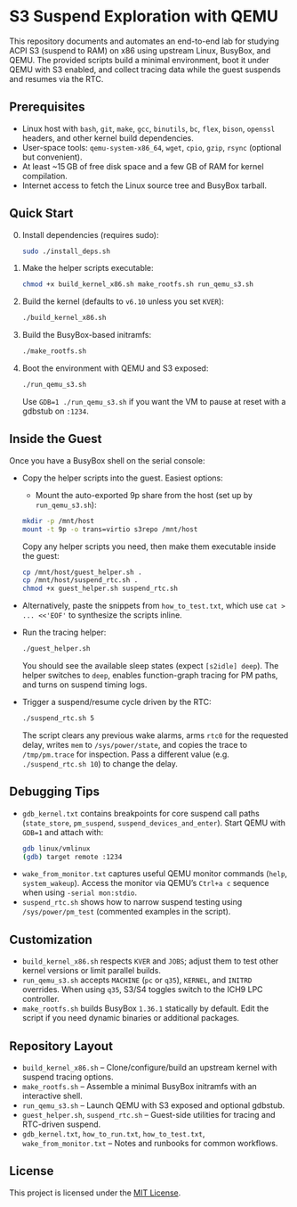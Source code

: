 # S3 Suspend Exploration with QEMU

This repository documents and automates an end-to-end lab for studying ACPI S3 (suspend to RAM) on x86 using upstream Linux, BusyBox, and QEMU. The provided scripts build a minimal environment, boot it under QEMU with S3 enabled, and collect tracing data while the guest suspends and resumes via the RTC.

## Prerequisites

- Linux host with `bash`, `git`, `make`, `gcc`, `binutils`, `bc`, `flex`, `bison`, `openssl` headers, and other kernel build dependencies.
- User-space tools: `qemu-system-x86_64`, `wget`, `cpio`, `gzip`, `rsync` (optional but convenient).
- At least ~15 GB of free disk space and a few GB of RAM for kernel compilation.
- Internet access to fetch the Linux source tree and BusyBox tarball.

## Quick Start

0. Install dependencies (requires sudo):
   ```sh
   sudo ./install_deps.sh
   ```

1. Make the helper scripts executable:
   ```sh
   chmod +x build_kernel_x86.sh make_rootfs.sh run_qemu_s3.sh
   ```
2. Build the kernel (defaults to `v6.10` unless you set `KVER`):
   ```sh
   ./build_kernel_x86.sh
   ```
3. Build the BusyBox-based initramfs:
   ```sh
   ./make_rootfs.sh
   ```
4. Boot the environment with QEMU and S3 exposed:
   ```sh
   ./run_qemu_s3.sh
   ```
   Use `GDB=1 ./run_qemu_s3.sh` if you want the VM to pause at reset with a gdbstub on `:1234`.

## Inside the Guest

Once you have a BusyBox shell on the serial console:

- Copy the helper scripts into the guest. Easiest options:
  - Mount the auto-exported 9p share from the host (set up by `run_qemu_s3.sh`):
  ```sh
  mkdir -p /mnt/host
  mount -t 9p -o trans=virtio s3repo /mnt/host
  ```
  Copy any helper scripts you need, then make them executable inside the guest:
  ```sh
  cp /mnt/host/guest_helper.sh .
  cp /mnt/host/suspend_rtc.sh .
  chmod +x guest_helper.sh suspend_rtc.sh
  ```

- Alternatively, paste the snippets from `how_to_test.txt`, which use `cat > ... <<'EOF'` to synthesize the scripts inline.

- Run the tracing helper:
  ```sh
  ./guest_helper.sh
  ```
  You should see the available sleep states (expect `[s2idle] deep`). The helper switches to `deep`, enables function-graph tracing for PM paths, and turns on suspend timing logs.

- Trigger a suspend/resume cycle driven by the RTC:
  ```sh
  ./suspend_rtc.sh 5
  ```
  The script clears any previous wake alarms, arms `rtc0` for the requested delay, writes `mem` to `/sys/power/state`, and copies the trace to `/tmp/pm.trace` for inspection. Pass a different value (e.g. `./suspend_rtc.sh 10`) to change the delay.

## Debugging Tips

- `gdb_kernel.txt` contains breakpoints for core suspend call paths (`state_store`, `pm_suspend`, `suspend_devices_and_enter`). Start QEMU with `GDB=1` and attach with:
  ```sh
  gdb linux/vmlinux
  (gdb) target remote :1234
  ```
- `wake_from_monitor.txt` captures useful QEMU monitor commands (`help`, `system_wakeup`). Access the monitor via QEMU’s `Ctrl+a c` sequence when using `-serial mon:stdio`.
- `suspend_rtc.sh` shows how to narrow suspend testing using `/sys/power/pm_test` (commented examples in the script).

## Customization

- `build_kernel_x86.sh` respects `KVER` and `JOBS`; adjust them to test other kernel versions or limit parallel builds.
- `run_qemu_s3.sh` accepts `MACHINE` (`pc` or `q35`), `KERNEL`, and `INITRD` overrides. When using `q35`, S3/S4 toggles switch to the ICH9 LPC controller.
- `make_rootfs.sh` builds BusyBox `1.36.1` statically by default. Edit the script if you need dynamic binaries or additional packages.

## Repository Layout

- `build_kernel_x86.sh` – Clone/configure/build an upstream kernel with suspend tracing options.
- `make_rootfs.sh` – Assemble a minimal BusyBox initramfs with an interactive shell.
- `run_qemu_s3.sh` – Launch QEMU with S3 exposed and optional gdbstub.
- `guest_helper.sh`, `suspend_rtc.sh` – Guest-side utilities for tracing and RTC-driven suspend.
- `gdb_kernel.txt`, `how_to_run.txt`, `how_to_test.txt`, `wake_from_monitor.txt` – Notes and runbooks for common workflows.

## License

This project is licensed under the [MIT License](./LICENSE).
